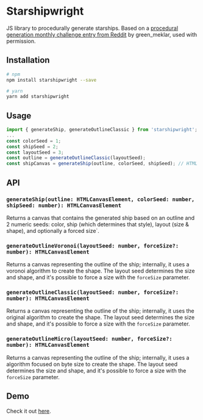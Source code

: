 # Starshipwright

JS library to procedurally generate starships. Based on a [procedural generation monthly challenge entry from Reddit](https://www.reddit.com/r/proceduralgeneration/comments/4quifo/monthly_challenge_7_2d_spaceships_in/) by green_meklar, used with permission.

## Installation

```sh
# npm
npm install starshipwright --save

# yarn
yarn add starshipwright
```

## Usage

```js
import { generateShip, generateOutlineClassic } from 'starshipwright';
...
const colorSeed = 1;
const shipSeed = 2;
const layoutSeed = 3;
const outline = generateOutlineClassic(layoutSeed);
const shipCanvas = generateShip(outline, colorSeed, shipSeed); // HTML Canvas
```

## API

### `generateShip(outline: HTMLCanvasElement, colorSeed: number, shipSeed: number): HTMLCanvasElement`

Returns a canvas that contains the generated ship based on an outline and 2 numeric seeds: color, ship (which determines that style), layout (size & shape), and optionally a forced size`.

### `generateOutlineVoronoi(layoutSeed: number, forceSize?: number): HTMLCanvasElement`

Returns a canvas representing the outline of the ship; internally, it uses a voronoi algorithm to create the shape. The layout seed determines the size and shape, and it's possible to force a size with the `forceSize` parameter.


### `generateOutlineClassic(layoutSeed: number, forceSize?: number): HTMLCanvasElement`

Returns a canvas representing the outline of the ship; internally, it uses the original algorithm to create the shape. The layout seed determines the size and shape, and it's possible to force a size with the `forceSize` parameter.


### `generateOutlineMicro(layoutSeed: number, forceSize?: number): HTMLCanvasElement`

Returns a canvas representing the outline of the ship; internally, it uses a algorithm focused on byte size to create the shape. The layout seed determines the size and shape, and it's possible to force a size with the `forceSize` parameter.

## Demo

Check it out [here](http://joseprio.github.io/starshipwright/demo/demo.html).
